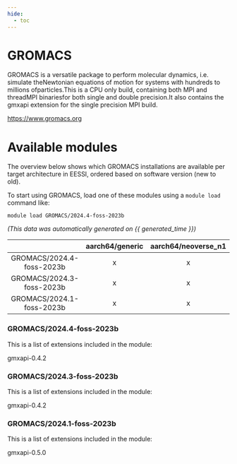 ```yaml
---
hide:
  - toc
---
```


GROMACS
=======


GROMACS is a versatile package to perform molecular dynamics, i.e. simulate theNewtonian equations of motion for systems with hundreds to millions ofparticles.This is a CPU only build, containing both MPI and threadMPI binariesfor both single and double precision.It also contains the gmxapi extension for the single precision MPI build.

https://www.gromacs.org
# Available modules


The overview below shows which GROMACS installations are available per target architecture in EESSI, ordered based on software version (new to old).

To start using GROMACS, load one of these modules using a `module load` command like:

```shell
module load GROMACS/2024.4-foss-2023b
```

*(This data was automatically generated on {{ generated_time }})*  

| |aarch64/generic|aarch64/neoverse_n1|aarch64/neoverse_v1|x86_64/generic|x86_64/amd/zen2|x86_64/amd/zen3|x86_64/amd/zen4|x86_64/intel/haswell|x86_64/intel/skylake_avx512|
| :---: | :---: | :---: | :---: | :---: | :---: | :---: | :---: | :---: | :---: |
|GROMACS/2024.4-foss-2023b|x|x|x|x|x|x|x|x|x|
|GROMACS/2024.3-foss-2023b|x|x|x|x|x|x|x|x|x|
|GROMACS/2024.1-foss-2023b|x|x|x|x|x|x|x|x|x|


### GROMACS/2024.4-foss-2023b

This is a list of extensions included in the module:

gmxapi-0.4.2

### GROMACS/2024.3-foss-2023b

This is a list of extensions included in the module:

gmxapi-0.4.2

### GROMACS/2024.1-foss-2023b

This is a list of extensions included in the module:

gmxapi-0.5.0